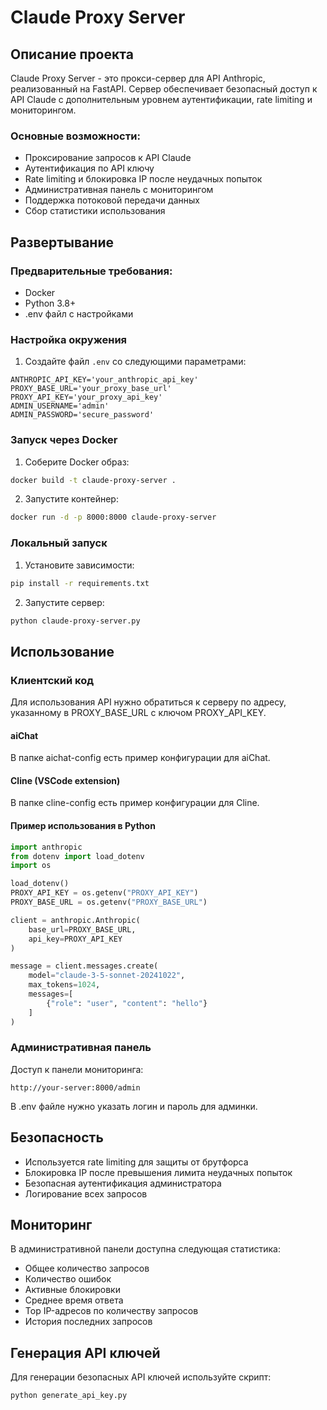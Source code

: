 # Claude Proxy Server

## Описание проекта

Claude Proxy Server - это прокси-сервер для API Anthropic, реализованный
на FastAPI. Сервер обеспечивает безопасный доступ к API Claude с дополнительным
уровнем аутентификации, rate limiting и мониторингом.

### Основные возможности:

- Проксирование запросов к API Claude
- Аутентификация по API ключу
- Rate limiting и блокировка IP после неудачных попыток
- Административная панель с мониторингом
- Поддержка потоковой передачи данных
- Сбор статистики использования

## Развертывание

### Предварительные требования:

- Docker
- Python 3.8+
- .env файл с настройками

### Настройка окружения

1. Создайте файл `.env` со следующими параметрами:

```env
ANTHROPIC_API_KEY='your_anthropic_api_key'
PROXY_BASE_URL='your_proxy_base_url'
PROXY_API_KEY='your_proxy_api_key'
ADMIN_USERNAME='admin'
ADMIN_PASSWORD='secure_password'
```

### Запуск через Docker

1. Соберите Docker образ:
```bash
docker build -t claude-proxy-server .
```

2. Запустите контейнер:
```bash
docker run -d -p 8000:8000 claude-proxy-server
```

### Локальный запуск

1. Установите зависимости:
```bash
pip install -r requirements.txt
```

2. Запустите сервер:
```bash
python claude-proxy-server.py
```

## Использование

### Клиентский код

Для использования API нужно обратиться к серверу по адресу, указанному в PROXY_BASE_URL с ключом PROXY_API_KEY.

#### aiChat
В папке aichat-config есть пример конфигурации для aiChat.

#### Cline (VSCode extension)
В папке cline-config есть пример конфигурации для Cline.

#### Пример использования в Python
```python
import anthropic
from dotenv import load_dotenv
import os

load_dotenv()
PROXY_API_KEY = os.getenv("PROXY_API_KEY")
PROXY_BASE_URL = os.getenv("PROXY_BASE_URL")

client = anthropic.Anthropic(
    base_url=PROXY_BASE_URL,
    api_key=PROXY_API_KEY
)

message = client.messages.create(
    model="claude-3-5-sonnet-20241022",
    max_tokens=1024,
    messages=[
        {"role": "user", "content": "hello"}
    ]
)
```

### Административная панель

Доступ к панели мониторинга:
```
http://your-server:8000/admin
```

В .env файле нужно указать логин и пароль для админки.

## Безопасность

- Используется rate limiting для защиты от брутфорса
- Блокировка IP после превышения лимита неудачных попыток
- Безопасная аутентификация администратора
- Логирование всех запросов

## Мониторинг

В административной панели доступна следующая статистика:
- Общее количество запросов
- Количество ошибок
- Активные блокировки
- Среднее время ответа
- Top IP-адресов по количеству запросов
- История последних запросов

## Генерация API ключей

Для генерации безопасных API ключей используйте скрипт:
```python
python generate_api_key.py
```